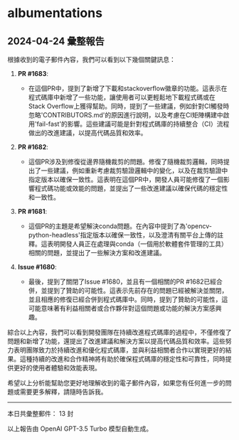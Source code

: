 # albumentations

## 2024-04-24 彙整報告

根據收到的電子郵件內容，我們可以看到以下幾個關鍵訊息：



1. **PR #1683**:

   - 在這個PR中，提到了新增了下載和stackoverflow徽章的功能。這表示在程式碼庫中新增了一些功能，讓使用者可以更輕鬆地下載程式碼或在Stack Overflow上獲得幫助。同時，提到了一些建議，例如針對CI觸發時忽略'CONTRIBUTORS.md'的原因進行說明，以及考慮在CI矩陣構建中啟用'fail-fast'的影響。這些建議可能是針對程式碼庫的持續整合（CI）流程做出的改進建議，以提高代碼品質和效率。



2. **PR #1682**:

   - 這個PR涉及到修復從邊界隨機裁剪的問題。修復了隨機裁剪邏輯，同時提出了一些建議，例如重新考慮裁剪驗證邏輯中的變化，以及在裁剪驗證中指定版本以確保一致性。這表明在這個PR中，開發人員可能修復了一個影響程式碼功能或效能的問題，並提出了一些改進建議以確保代碼的穩定性和一致性。



3. **PR #1681**:

   - 這個PR的主題是希望解決conda問題。在內容中提到了為'opencv-python-headless'指定版本以確保一致性，以及澄清有關平台上傳的註釋。這表明開發人員正在處理與conda（一個用於軟體套件管理的工具）相關的問題，並提出了一些解決方案和改進建議。



4. **Issue #1680**:

   - 最後，提到了關閉了Issue #1680，並且有一個相關的PR #1682已經合併，並提到了贊助的可能性。這表示先前存在的問題已經被解決並關閉，並且相應的修復已經合併到程式碼庫中。同時，提到了贊助的可能性，這可能意味著有利益相關者或合作夥伴對這個問題或功能的解決方案感興趣。



綜合以上內容，我們可以看到開發團隊在持續改進程式碼庫的過程中，不僅修復了問題和新增了功能，還提出了改進建議和解決方案以提高代碼品質和效率。這些努力表明團隊致力於持續改進和優化程式碼庫，並與利益相關者合作以實現更好的結果。這種持續的改進和合作精神將有助於確保程式碼庫的穩定性和可靠性，同時提供更好的使用者體驗和效能表現。



希望以上分析能幫助您更好地理解收到的電子郵件內容，如果您有任何進一步的問題或需要更多解釋，請隨時告訴我。



---



本日共彙整郵件： 13 封



以上報告由 OpenAI GPT-3.5 Turbo 模型自動生成。